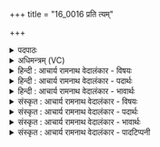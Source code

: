 +++
title = "16_0016 प्रति त्यम्"

+++
<details><summary>पदपाठः</summary>

प्र꣡ति꣢꣯। त्यम्। चा꣡रु꣢꣯म्। अ꣣ध्वर꣢म्। गो꣣पीथा꣡य꣢। प्र। हू꣣यसे। मरु꣡द्भिः꣢। अ꣣ग्ने। आ꣢। ग꣣हि। १६।
</details>

<details><summary>अधिमन्त्रम् (VC)</summary>

- अग्निः
- मेधातिथिः काण्वः
- गायत्री
- षड्जः
- आग्नेयं काण्डम्
</details>

<details><summary>हिन्दी : आचार्य रामनाथ वेदालंकार - विषयः</summary>

अब परमात्मा रूप अग्नि का आह्वान करते हुए कहते हैं।
</details>

<details><summary>हिन्दी : आचार्य रामनाथ वेदालंकार - पदार्थः</summary>

पदार्थान्वयभाषाः -  (त्यम्) उस हमारे द्वारा किये जाते हुए (चारुम्) श्रेष्ठ (अध्वरम्) हिंसा, अधर्म आदि दोषों से रहित उपासनायज्ञ या जीवनयज्ञ के (प्रति) प्रति (गोपीथाय) विषयों में भटकती हुई इन्द्रिय-रूप गौओं की रक्षा के लिए, अथवा हमारे श्रद्धारस-रूप सोमरस के पान के लिए (प्र हूयसे) आप बुलाये जा रहे हो। (अग्ने) हे ज्योतिर्मय परमात्मन् ! आप (मरुद्भिः) प्राणों द्वारा अर्थात् हमसे की जाती हुई प्राणायाम-क्रियाओं द्वारा (आ गहि) हमारे यज्ञ में आओ ॥६॥
</details>

<details><summary>हिन्दी : आचार्य रामनाथ वेदालंकार - भावार्थः</summary>

भावार्थभाषाः -  हे परमात्मन् ! जैसे पवनों से प्रज्वलित यज्ञाग्नि नाना ज्वालाओं से नृत्य करती हुई सी यज्ञवेदि में हमारे सम्मुख उपस्थित होती है, वैसे ही हमारे प्राणायामरूप पवनों से प्रज्वलित किये हुए आप हमारे जीवनयज्ञ या उपासनायज्ञ में आओ, और मन, वाणी, चक्षु आदि इन्द्रियों को विषयों से निरन्तर बचाते हुए हमारे श्रद्धारस का रिझकर पान करो ॥६॥
</details>

<details><summary>संस्कृत : आचार्य रामनाथ वेदालंकार - विषयः</summary>

अथ परमात्माग्निमाह्वयन्नाह।
</details>

<details><summary>संस्कृत : आचार्य रामनाथ वेदालंकार - पदार्थः</summary>

पदार्थान्वयभाषाः -  (त्यम्) तम् अस्माभिः क्रियमाणम् (चारुम्) श्रेष्ठम् (अध्वरम्) हिंसाऽधर्मादिदोषरहितम् उपासनायज्ञं जीवनयज्ञं वा। ‘अध्वर इति यज्ञनाम, ध्वरति हिंसाकर्मा, तत्प्रतिषेधः इति निरुक्तम् (१।७)। (प्रति) अभिलक्ष्य (गोपीथाय२) गवां विषयगोचरेषु भ्राम्यताम् इन्द्रियाणां पीथाय रक्षणाय, अस्माकं श्रद्धारसरूपस्य सोमस्य पानाय वा। गोपीथाय सोमपानायेति यास्कः। निरु० १०।३५। निशीथगोपीथावगथाः।’ उ० २।९ इति गोपूर्वात् पा रक्षणे पा पाने वा धातोस्थक्प्रत्ययान्तो निपातः। (प्र हूयसे) प्रकर्षेण निमन्त्र्यसे। (अग्ने) हे ज्योतिर्मय परमात्मन् ! त्वम् (मरुद्भिः) प्राणैः, अस्मदनुष्ठीयमानप्राणायामक्रियाभिः (आ गहि) आगच्छ। आङ्पूर्वाद् गम्लृ गतौ धातोर्लोण्मध्यमैकवचने छान्दसं रूपम् ॥६॥
</details>

<details><summary>संस्कृत : आचार्य रामनाथ वेदालंकार - भावार्थः</summary>

भावार्थभाषाः -  हे परमात्मन् ! यथा पवनैः प्रज्वलितोऽग्निर्नानाज्वालाभिर्नृत्यन्निव यज्ञवेद्यामस्मत्संमुखमुपस्थितो भवति, तथैवास्माकं प्राणायामपवनैः प्रदीपितस्त्वं नो जीवनयज्ञमुपासनायज्ञं वा समागच्छ, मनोवाक्चक्षुरादीनीन्द्रियाणि च विषयेभ्यः सततं रक्षन्नस्माकं श्रद्धारसं कणेहत्य पिब ॥६॥
</details>

<details><summary>संस्कृत : आचार्य रामनाथ वेदालंकार - पादटिप्पनी</summary>

टिप्पणी:   १. ऋ० १।१९।१। ऋग्वेदे दयानन्दर्षिणाऽयं मन्त्रो विद्युद्रूपभौति- काग्निपक्षे व्याख्यातः। २. गोपीथाय। गोशब्देनात्र सोम उच्यते, तस्य पानार्थम्—इति वि०। गौः सोमः, गच्छति देवानिति, तस्य पीथाय पानाय—इति भ०। ‘पृथिवीन्द्रियादीनां रक्षणाय इति ऋ० १।१९।१ भाष्ये द०।
</details>